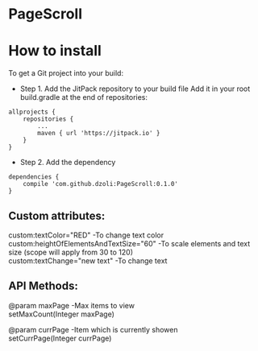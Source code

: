 # PageScroll

# How to install
To get a Git project into your build: 
- Step 1. Add the JitPack repository to your build file
Add it in your root build.gradle at the end of repositories: </br>
```
allprojects {
	repositories {
		...
		maven { url 'https://jitpack.io' }
	}
}
```
  
- Step 2. Add the dependency </br>
```
dependencies {
	compile 'com.github.dzoli:PageScroll:0.1.0'
}	
```
	  
## Custom attributes:

custom:textColor="RED"						-To change text color<br />
custom:heightOfElementsAndTextSize="60"		-To scale elements and text size (scope will apply from 30 to 120)<br />
custom:textChange="new text"				-To change text <br />


## API Methods:

@param maxPage  -Max items to view<br />
setMaxCount(Integer maxPage)<br />

@param currPage -Item which is currently showen<br />
setCurrPage(Integer currPage)<br />
	  
